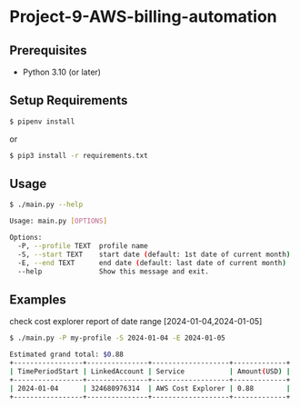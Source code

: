 # Project-9-AWS-billing-automation

## Prerequisites

- Python 3.10 (or later)


## Setup Requirements

```bash
$ pipenv install
```

or

```bash
$ pip3 install -r requirements.txt
```

## Usage

```bash
$ ./main.py --help

Usage: main.py [OPTIONS]

Options:
  -P, --profile TEXT  profile name
  -S, --start TEXT    start date (default: 1st date of current month)
  -E, --end TEXT      end date (default: last date of current month)
  --help              Show this message and exit.
```

## Examples

check cost explorer report of date range [2024-01-04,2024-01-05]

```bash
$ ./main.py -P my-profile -S 2024-01-04 -E 2024-01-05

Estimated grand total: $0.88
+-----------------+---------------+-------------------+-------------+
| TimePeriodStart | LinkedAccount | Service           | Amount(USD) |
+-----------------+---------------+-------------------+-------------+
| 2024-01-04      | 324680976314  | AWS Cost Explorer | 0.88        |
+-----------------+---------------+-------------------+-------------+

```
